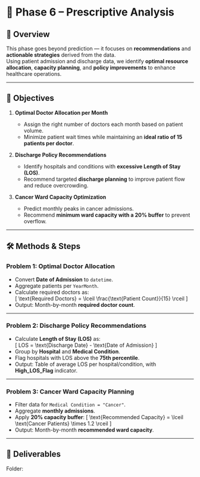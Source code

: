 # 🧭 Phase 6 – Prescriptive Analysis

## 📌 Overview
This phase goes beyond prediction — it focuses on **recommendations** and **actionable strategies** derived from the data.  
Using patient admission and discharge data, we identify **optimal resource allocation**, **capacity planning**, and **policy improvements** to enhance healthcare operations.

---

## 🎯 Objectives
1. **Optimal Doctor Allocation per Month**
   - Assign the right number of doctors each month based on patient volume.
   - Minimize patient wait times while maintaining an **ideal ratio of 15 patients per doctor**.

2. **Discharge Policy Recommendations**
   - Identify hospitals and conditions with **excessive Length of Stay (LOS)**.
   - Recommend targeted **discharge planning** to improve patient flow and reduce overcrowding.

3. **Cancer Ward Capacity Optimization**
   - Predict monthly peaks in cancer admissions.
   - Recommend **minimum ward capacity with a 20% buffer** to prevent overflow.

---

## 🛠 Methods & Steps

### **Problem 1: Optimal Doctor Allocation**
- Convert **Date of Admission** to `datetime`.
- Aggregate patients per `YearMonth`.
- Calculate required doctors as:  
  \[
  \text{Required Doctors} = \lceil \frac{\text{Patient Count}}{15} \rceil
  \]
- Output: Month-by-month **required doctor count**.

---

### **Problem 2: Discharge Policy Recommendations**
- Calculate **Length of Stay (LOS)** as:  
  \[
  LOS = \text{Discharge Date} - \text{Date of Admission}
  \]
- Group by **Hospital** and **Medical Condition**.
- Flag hospitals with LOS above the **75th percentile**.
- Output: Table of average LOS per hospital/condition, with **High_LOS_Flag** indicator.

---

### **Problem 3: Cancer Ward Capacity Planning**
- Filter data for `Medical Condition = "Cancer"`.
- Aggregate **monthly admissions**.
- Apply **20% capacity buffer**:
  \[
  \text{Recommended Capacity} = \lceil \text{Cancer Patients} \times 1.2 \rceil
  \]
- Output: Month-by-month **recommended ward capacity**.

---

## 📂 Deliverables
Folder:  

